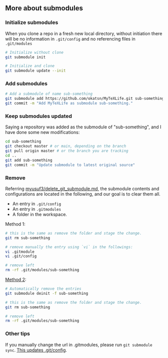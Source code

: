 ## More about submodules

### Initialize submodules

When you clone a repo in a fresh new local directory, without initiation there will be no information in `.git/config` and no referencing files in `.git/modules`

```bash
# Initialize without clone
git submodule init 

# Initialize and clone
git submodule update --init
```



### Add submodules

```bash
# Add a submodule of name sub-something
git submodule add https://github.com/okatsn/MyTeXLife.git sub-something
git commit -m "Add MyTeXLife as submodule sub-something."
```

### Keep submodules updated
Saying a repository was added as the submodule of "sub-something", and I have done some new modifications:

```bash
cd sub-something
git checkout master # or main, depending on the branch
git pull origin master # or the branch you are tracking
cd ..
git add sub-something
git commit -m "Update submodule to latest original source"

```

### Remove 

Referring [myusuf3/delete_git_submodule.md](https://gist.github.com/myusuf3/7f645819ded92bda6677), the submodule contents and configurations are located in the following, and our goal is to clear them all.
- An entry in `.git/config`
- An entry in `.gitmodules`
- A folder in the workspace.



Method 1: 

```bash
# this is the same as remove the folder and stage the change.
git rm sub-something

# remove manually the entry using `vi` in the followings:
vi .gitmodule 
vi .git/config

# remove left
rm -rf .git/modules/sub-something
```

[Method 2](https://stackoverflow.com/questions/76166810/how-to-delete-a-git-submodule-locally):

```bash
# Automatically remove the entries 
git submodule deinit -f sub-something

# this is the same as remove the folder and stage the change.
git rm sub-something

# remove left
rm -rf .git/modules/sub-something
```

### Other tips

If you manually change the url in .gitmodules, please run `git submodule sync`. [This updates .git/config](https://stackoverflow.com/questions/11637175/swap-git-submodule-with-own-fork).